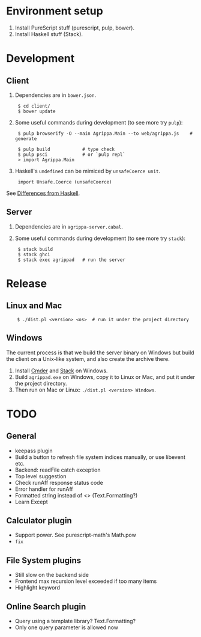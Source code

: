 # Environment setup

1. Install PureScript stuff (purescript, pulp, bower).
2. Install Haskell stuff (Stack).

# Development

## Client

1. Dependencies are in `bower.json`.

        $ cd client/
        $ bower update

2. Some useful commands during development (to see more try `pulp`):

        $ pulp browserify -O --main Agrippa.Main --to web/agrippa.js    # generate

        $ pulp build            # type check
        $ pulp psci             # or `pulp repl`
        > import Agrippa.Main

3. Haskell's `undefined` can be mimiced by `unsafeCoerce unit`.

        import Unsafe.Coerce (unsafeCoerce)

See [Differences from Haskell](https://github.com/purescript/documentation/blob/master/language/Differences-from-Haskell.md).

## Server

1. Dependencies are in `agrippa-server.cabal`.

2. Some useful commands during development (to see more try `stack`):

        $ stack build
        $ stack ghci
        $ stack exec agrippad   # run the server

# Release

## Linux and Mac

        $ ./dist.pl <version> <os>  # run it under the project directory

## Windows

The current process is that we build the server binary on Windows but build the
client on a Unix-like system, and also create the archive there.

1. Install [Cmder](http://cmder.net/) and
   [Stack](https://www.haskellstack.org/) on Windows.
2. Build `agrippad.exe` on Windows, copy it to Linux or Mac, and put it under
   the project directory.
3. Then run on Mac or Linux: `./dist.pl <version> Windows`.

# TODO

## General

- keepass plugin
- Build a button to refresh file system indices manually, or use libevent etc.
- Backend: readFile catch exception
- Top level suggestion
- Check runAff response status code
- Error handler for runAff
- Formatted string instead of <> (Text.Formatting?)
- Learn Except

## Calculator plugin

- Support power.  See purescript-math's Math.pow
- `fix`

## File System plugins

- Still slow on the backend side
- Frontend max recursion level exceeded if too many items
- Highlight keyword

## Online Search plugin

- Query using a template library?  Text.Formatting?
- Only one query parameter is allowed now

